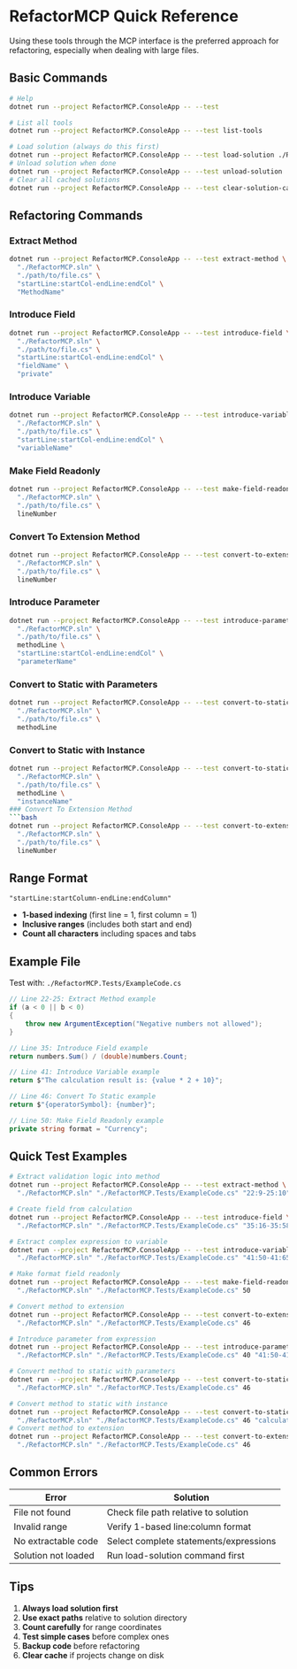 # RefactorMCP Quick Reference

Using these tools through the MCP interface is the preferred approach for refactoring, especially when dealing with large files.

## Basic Commands

```bash
# Help
dotnet run --project RefactorMCP.ConsoleApp -- --test

# List all tools
dotnet run --project RefactorMCP.ConsoleApp -- --test list-tools

# Load solution (always do this first)
dotnet run --project RefactorMCP.ConsoleApp -- --test load-solution ./RefactorMCP.sln
# Unload solution when done
dotnet run --project RefactorMCP.ConsoleApp -- --test unload-solution ./RefactorMCP.sln
# Clear all cached solutions
dotnet run --project RefactorMCP.ConsoleApp -- --test clear-solution-cache
```

## Refactoring Commands

### Extract Method
```bash
dotnet run --project RefactorMCP.ConsoleApp -- --test extract-method \
  "./RefactorMCP.sln" \
  "./path/to/file.cs" \
  "startLine:startCol-endLine:endCol" \
  "MethodName"
```

### Introduce Field
```bash
dotnet run --project RefactorMCP.ConsoleApp -- --test introduce-field \
  "./RefactorMCP.sln" \
  "./path/to/file.cs" \
  "startLine:startCol-endLine:endCol" \
  "fieldName" \
  "private"
```

### Introduce Variable
```bash
dotnet run --project RefactorMCP.ConsoleApp -- --test introduce-variable \
  "./RefactorMCP.sln" \
  "./path/to/file.cs" \
  "startLine:startCol-endLine:endCol" \
  "variableName"
```

### Make Field Readonly
```bash
dotnet run --project RefactorMCP.ConsoleApp -- --test make-field-readonly \
  "./RefactorMCP.sln" \
  "./path/to/file.cs" \
  lineNumber
```

### Convert To Extension Method
```bash
dotnet run --project RefactorMCP.ConsoleApp -- --test convert-to-extension-method \
  "./RefactorMCP.sln" \
  "./path/to/file.cs" \
  lineNumber
```

### Introduce Parameter
```bash
dotnet run --project RefactorMCP.ConsoleApp -- --test introduce-parameter \
  "./RefactorMCP.sln" \
  "./path/to/file.cs" \
  methodLine \
  "startLine:startCol-endLine:endCol" \
  "parameterName"
```

### Convert to Static with Parameters
```bash
dotnet run --project RefactorMCP.ConsoleApp -- --test convert-to-static-with-parameters \
  "./RefactorMCP.sln" \
  "./path/to/file.cs" \
  methodLine
```

### Convert to Static with Instance
```bash
dotnet run --project RefactorMCP.ConsoleApp -- --test convert-to-static-with-instance \
  "./RefactorMCP.sln" \
  "./path/to/file.cs" \
  methodLine \
  "instanceName"
### Convert To Extension Method
```bash
dotnet run --project RefactorMCP.ConsoleApp -- --test convert-to-extension-method \
  "./RefactorMCP.sln" \
  "./path/to/file.cs" \
  lineNumber
```

## Range Format

`"startLine:startColumn-endLine:endColumn"`

- **1-based indexing** (first line = 1, first column = 1)
- **Inclusive ranges** (includes both start and end)
- **Count all characters** including spaces and tabs

## Example File

Test with: `./RefactorMCP.Tests/ExampleCode.cs`

```csharp
// Line 22-25: Extract Method example
if (a < 0 || b < 0)
{
    throw new ArgumentException("Negative numbers not allowed");
}

// Line 35: Introduce Field example  
return numbers.Sum() / (double)numbers.Count;

// Line 41: Introduce Variable example
return $"The calculation result is: {value * 2 + 10}";

// Line 46: Convert To Static example
return $"{operatorSymbol}: {number}";

// Line 50: Make Field Readonly example
private string format = "Currency";
```

## Quick Test Examples

```bash
# Extract validation logic into method
dotnet run --project RefactorMCP.ConsoleApp -- --test extract-method \
  "./RefactorMCP.sln" "./RefactorMCP.Tests/ExampleCode.cs" "22:9-25:10" "ValidateInputs"

# Create field from calculation
dotnet run --project RefactorMCP.ConsoleApp -- --test introduce-field \
  "./RefactorMCP.sln" "./RefactorMCP.Tests/ExampleCode.cs" "35:16-35:58" "_averageValue" "private"

# Extract complex expression to variable
dotnet run --project RefactorMCP.ConsoleApp -- --test introduce-variable \
  "./RefactorMCP.sln" "./RefactorMCP.Tests/ExampleCode.cs" "41:50-41:65" "processedValue"

# Make format field readonly
dotnet run --project RefactorMCP.ConsoleApp -- --test make-field-readonly \
  "./RefactorMCP.sln" "./RefactorMCP.Tests/ExampleCode.cs" 50

# Convert method to extension
dotnet run --project RefactorMCP.ConsoleApp -- --test convert-to-extension-method \
  "./RefactorMCP.sln" "./RefactorMCP.Tests/ExampleCode.cs" 46

# Introduce parameter from expression
dotnet run --project RefactorMCP.ConsoleApp -- --test introduce-parameter \
  "./RefactorMCP.sln" "./RefactorMCP.Tests/ExampleCode.cs" 40 "41:50-41:65" "processedValue"

# Convert method to static with parameters
dotnet run --project RefactorMCP.ConsoleApp -- --test convert-to-static-with-parameters \
  "./RefactorMCP.sln" "./RefactorMCP.Tests/ExampleCode.cs" 46

# Convert method to static with instance
dotnet run --project RefactorMCP.ConsoleApp -- --test convert-to-static-with-instance \
  "./RefactorMCP.sln" "./RefactorMCP.Tests/ExampleCode.cs" 46 "calculator"
# Convert method to extension
dotnet run --project RefactorMCP.ConsoleApp -- --test convert-to-extension-method \
  "./RefactorMCP.sln" "./RefactorMCP.Tests/ExampleCode.cs" 46
```

## Common Errors

| Error | Solution |
|-------|----------|
| File not found | Check file path relative to solution |
| Invalid range | Verify 1-based line:column format |
| No extractable code | Select complete statements/expressions |
| Solution not loaded | Run load-solution command first |

## Tips

1. **Always load solution first**
2. **Use exact paths** relative to solution directory  
3. **Count carefully** for range coordinates
4. **Test simple cases** before complex ones
5. **Backup code** before refactoring
6. **Clear cache** if projects change on disk
